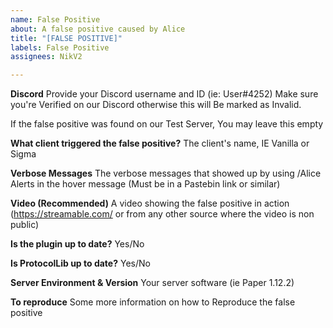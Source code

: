 ```yaml
---
name: False Positive
about: A false positive caused by Alice
title: "[FALSE POSITIVE]"
labels: False Positive
assignees: NikV2

---
```


**Discord**
Provide your Discord username and ID (ie: User#4252)
Make sure you're Verified on our Discord otherwise this will
Be marked as Invalid.

If the false positive was found on our Test Server, You may leave this empty

**What client triggered the false positive?**
The client's name, IE Vanilla or Sigma

**Verbose Messages**
The verbose messages that showed up by using /Alice Alerts in the hover message (Must be in a Pastebin link or similar)

**Video (Recommended)**
A video showing the false positive in action (https://streamable.com/ or from any other source where the video is non public)

**Is the plugin up to date?**
Yes/No

**Is ProtocolLib up to date?**
Yes/No

**Server Environment & Version**
Your server software (ie Paper 1.12.2)

**To reproduce**
Some more information on how to Reproduce the false positive

